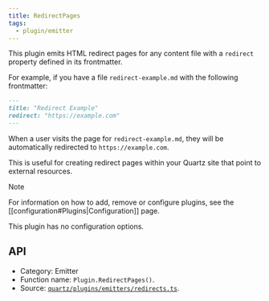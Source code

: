 ```yaml
---
title: RedirectPages
tags:
  - plugin/emitter
---
```


This plugin emits HTML redirect pages for any content file with a `redirect` property defined in its frontmatter.

For example, if you have a file `redirect-example.md` with the following frontmatter:

```md title="redirect-example.md"
---
title: "Redirect Example"
redirect: "https://example.com"
---
```

When a user visits the page for `redirect-example.md`, they will be automatically redirected to `https://example.com`.

This is useful for creating redirect pages within your Quartz site that point to external resources.

> [!note]
> For information on how to add, remove or configure plugins, see the [[configuration#Plugins|Configuration]] page.

This plugin has no configuration options.

## API

- Category: Emitter
- Function name: `Plugin.RedirectPages()`.
- Source: [`quartz/plugins/emitters/redirects.ts`](https://github.com/jackyzha0/quartz/blob/v4/quartz/plugins/emitters/redirects.ts). 